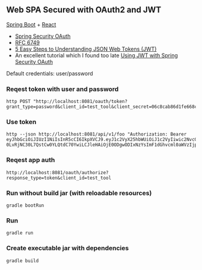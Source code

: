 ## Web SPA Secured with OAuth2 and JWT

[Spring Boot](http://projects.spring.io/spring-boot/) + [React](https://facebook.github.io/react/)

* [Spring Security OAuth](http://projects.spring.io/spring-security-oauth/)
* [RFC 6749](https://tools.ietf.org/html/rfc6749)
* [5 Easy Steps to Understanding JSON Web Tokens (JWT)](https://medium.com/vandium-software/5-easy-steps-to-understanding-json-web-tokens-jwt-1164c0adfcec#.fgitv8lzd)
* An excellent tutorial which I found too late [Using JWT with Spring Security OAuth](http://www.baeldung.com/spring-security-oauth-jwt)

Default credentials: user/password

### Reqest token with user and password
```
http POST "http://localhost:8081/oauth/token?grant_type=password&client_id=test_tool&client_secret=06c8cab86d1fe668c4530a9fff15f7a6e35f1858&username=user&password=password"
```

### Use token
```
http --json http://localhost:8081/api/v1/foo "Authorization: Bearer eyJhbGciOiJIUzI1NiIsInR5cCI6IkpXVCJ9.eyJ1c2VyX25hbWUiOiJ1c2VyIiwic2NvcGUiOlsiYXBpIl0sIm5hbWUiOiLQn9C-0LvRjNC30L7QstCw0YLQtdC70YwiLCJleHAiOjE0ODgwODIxNzYsImF1dGhvcml0aWVzIjpbIlVTRVIiXSwianRpIjoiYTU0NWNlNjctN2YzNC00NTJiLWFiNzItMWExNmE1MmE1ZjZjIiwiY2xpZW50X2lkIjoidGVzdF90b29sIn0.G64ZXzgjA5vn7c_CrCqjdP4MM5Bknxp7vOJtKS7epl8"
```

### Reqest app auth
```
http://localhost:8081/oauth/authorize?response_type=token&client_id=test_tool
```

### Run without build jar (with reloadable resources)
```
gradle bootRun
```

### Run
```
gradle run
```

### Create executable jar with dependencies
```
gradle build
```
